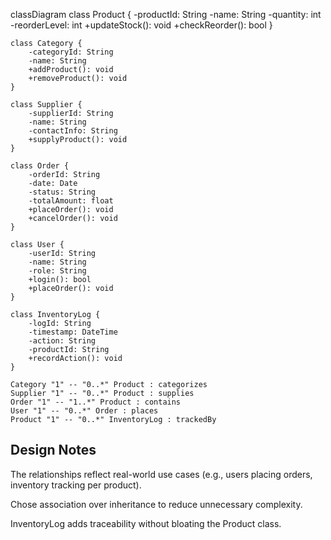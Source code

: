classDiagram
    class Product {
        -productId: String
        -name: String
        -quantity: int
        -reorderLevel: int
        +updateStock(): void
        +checkReorder(): bool
    }

    class Category {
        -categoryId: String
        -name: String
        +addProduct(): void
        +removeProduct(): void
    }

    class Supplier {
        -supplierId: String
        -name: String
        -contactInfo: String
        +supplyProduct(): void
    }

    class Order {
        -orderId: String
        -date: Date
        -status: String
        -totalAmount: float
        +placeOrder(): void
        +cancelOrder(): void
    }

    class User {
        -userId: String
        -name: String
        -role: String
        +login(): bool
        +placeOrder(): void
    }

    class InventoryLog {
        -logId: String
        -timestamp: DateTime
        -action: String
        -productId: String
        +recordAction(): void
    }

    Category "1" -- "0..*" Product : categorizes
    Supplier "1" -- "0..*" Product : supplies
    Order "1" -- "1..*" Product : contains
    User "1" -- "0..*" Order : places
    Product "1" -- "0..*" InventoryLog : trackedBy


## Design Notes

The relationships reflect real-world use cases (e.g., users placing orders, inventory tracking per product).

Chose association over inheritance to reduce unnecessary complexity.

InventoryLog adds traceability without bloating the Product class.
